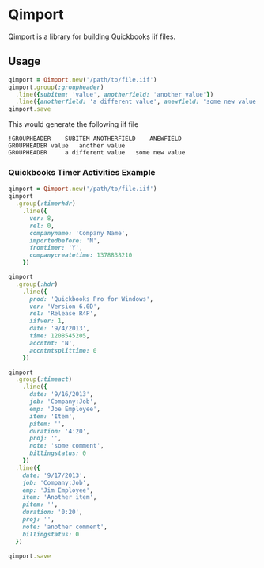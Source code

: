 # Qimport

Qimport is a library for building Quickbooks iif files.

## Usage

```ruby
qimport = Qimport.new('/path/to/file.iif')
qimport.group(:groupheader)
  .line({subitem: 'value', anotherfield: 'another value'})
  .line({anotherfield: 'a different value', anewfield: 'some new value'})
qimport.save
```

This would generate the following iif file

    !GROUPHEADER	SUBITEM	ANOTHERFIELD	ANEWFIELD
    GROUPHEADER	value	another value	
    GROUPHEADER		a different value	some new value

### Quickbooks Timer Activities Example

```ruby
qimport = Qimport.new('/path/to/file.iif')
qimport
  .group(:timerhdr)
    .line({
      ver: 8,
      rel: 0,
      companyname: 'Company Name',
      importedbefore: 'N',
      fromtimer: 'Y',
      companycreatetime: 1378838210
    })

qimport
  .group(:hdr)
    .line({
      prod: 'Quickbooks Pro for Windows',
      ver: 'Version 6.0D',
      rel: 'Release R4P',
      iifver: 1,
      date: '9/4/2013',
      time: 1208545205,
      accntnt: 'N',
      accntntsplittime: 0
    })

qimport
  .group(:timeact)
    .line({
      date: '9/16/2013',
      job: 'Company:Job',
      emp: 'Joe Employee',
      item: 'Item',
      pitem: '',
      duration: '4:20',
      proj: '',
      note: 'some comment',
      billingstatus: 0
    })
  .line({
    date: '9/17/2013',
    job: 'Company:Job',
    emp: 'Jim Employee',
    item: 'Another item',
    pitem: '',
    duration: '0:20',
    proj: '',
    note: 'another comment',
    billingstatus: 0
  })

qimport.save
```
